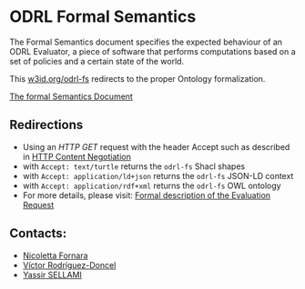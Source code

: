 # ODRL Formal Semantics

The Formal Semantics document specifies the expected behaviour of an ODRL Evaluator, a piece of software that performs computations based on a set of policies and a certain state of the world.

This [w3id.org/odrl-fs](https://w3id.org/odrl-fs) redirects to the proper Ontology formalization.

[The formal Semantics Document](https://w3c.github.io/odrl/formal-semantics/)

## Redirections
* Using an _HTTP GET_ request with the header Accept such as described in [HTTP Content Negotiation](https://www.w3.org/blog/2006/content-negotiation/)
* with `Accept: text/turtle` returns the `odrl-fs` Shacl shapes
* with `Accept: application/ld+json` returns the `odrl-fs` JSON-LD context
* with `Accept: application/rdf+xml` returns the `odrl-fs` OWL ontology
* For more details, please visit: [Formal description of the Evaluation Request](https://w3c.github.io/odrl/formal-semantics/#formal-description-of-the-evaluation-request)

## Contacts:
* [Nicoletta Fornara](https://github.com/fornaran)
* [Víctor Rodríguez-Doncel](https://github.com/vroddon)
* [Yassir SELLAMI](https://github.com/YassirSellami)
